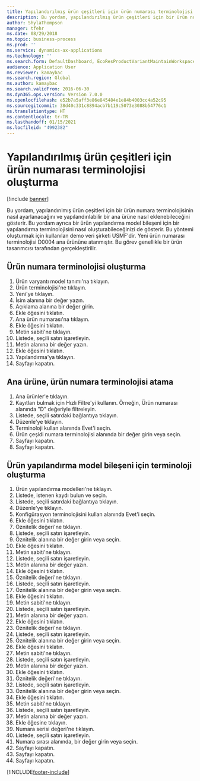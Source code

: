 ```yaml
---
title: Yapılandırılmış ürün çeşitleri için ürün numarası terminolojisi oluşturma
description: Bu yordam, yapılandırılmış ürün çeşitleri için bir ürün numara terminolojisinin nasıl ayarlanacağını ve yapılandırılabilir bir ana ürüne nasıl eklenebileceğini gösterir.
author: ShylaThompson
manager: tfehr
ms.date: 08/29/2018
ms.topic: business-process
ms.prod: ''
ms.service: dynamics-ax-applications
ms.technology: ''
ms.search.form: DefaultDashboard, EcoResProductVariantMaintainWorkspace, EcoResNomenclature, EcoResProductListPage, EcoResProductDetails, PCProductConfigurationModelListPage, PCProductConfigurationModelDetails
audience: Application User
ms.reviewer: kamaybac
ms.search.region: Global
ms.author: kamaybac
ms.search.validFrom: 2016-06-30
ms.dyn365.ops.version: Version 7.0.0
ms.openlocfilehash: e52b7a5aff3e86e845484e1e84b4003cc4a52c95
ms.sourcegitcommit: 38d40c331c8894acb7b119c5073e3088b54776c1
ms.translationtype: HT
ms.contentlocale: tr-TR
ms.lasthandoff: 01/15/2021
ms.locfileid: "4992382"
---
```

# <a name="create-a-product-number-nomenclature-for-configured-product-variants"></a>Yapılandırılmış ürün çeşitleri için ürün numarası terminolojisi oluşturma

[!include [banner](../../includes/banner.md)]

Bu yordam, yapılandırılmış ürün çeşitleri için bir ürün numara terminolojisinin nasıl ayarlanacağını ve yapılandırılabilir bir ana ürüne nasıl eklenebileceğini gösterir. Bu yordam ayrıca bir ürün yapılandırma model bileşeni için bir yapılandırma terminolojisini nasıl oluşturabileceğinizi de gösterir. Bu yöntemi oluşturmak için kullanılan demo veri şirketi USMF'dir. Yeni ürün numarası terminolojisi D0004 ana ürününe atanmıştır. Bu görev genellikle bir ürün tasarımcısı tarafından gerçekleştirilir.


## <a name="create-a-product-number-nomenclature"></a>Ürün numara terminolojisi oluşturma
1. Ürün varyantı model tanımı'na tıklayın.
2. Ürün terminolojisi'ne tıklayın.
3. Yeni'ye tıklayın.
4. İsim alanına bir değer yazın.
5. Açıklama alanına bir değer girin.
6. Ekle öğesini tıklatın.
7. Ana ürün numarası'na tıklayın.
8. Ekle öğesini tıklatın.
9. Metin sabiti'ne tıklayın.
10. Listede, seçili satırı işaretleyin.
11. Metin alanına bir değer yazın.
12. Ekle öğesini tıklatın.
13. Yapılandırma'ya tıklayın.
14. Sayfayı kapatın.

## <a name="assign-the-product-number-nomenclature-to-a-product-master"></a>Ana ürüne, ürün numara terminolojisi atama
1. Ana ürünler'e tıklayın.
2. Kayıtları bulmak için Hızlı Filtre'yi kullanın. Örneğin, Ürün numarası alanında "D" değeriyle filtreleyin.
3. Listede, seçili satırdaki bağlantıya tıklayın.
4. Düzenle'ye tıklayın.
5. Terminoloji kullan alanında Evet'i seçin.
6. Ürün çeşidi numara terminolojisi alanında bir değer girin veya seçin.
7. Sayfayı kapatın.
8. Sayfayı kapatın.

## <a name="create-nomenclature-for-a-product-configuration-model-component"></a>Ürün yapılandırma model bileşeni için terminoloji oluşturma
1. Ürün yapılandırma modelleri'ne tıklayın.
2. Listede, istenen kaydı bulun ve seçin.
3. Listede, seçili satırdaki bağlantıya tıklayın.
4. Düzenle'ye tıklayın.
5. Konfigürasyon terminolojisini kullan alanında Evet'i seçin.
6. Ekle öğesini tıklatın.
7. Öznitelik değeri'ne tıklayın.
8. Listede, seçili satırı işaretleyin.
9. Öznitelik alanına bir değer girin veya seçin.
10. Ekle öğesini tıklatın.
11. Metin sabiti'ne tıklayın.
12. Listede, seçili satırı işaretleyin.
13. Metin alanına bir değer yazın.
14. Ekle öğesini tıklatın.
15. Öznitelik değeri'ne tıklayın.
16. Listede, seçili satırı işaretleyin.
17. Öznitelik alanına bir değer girin veya seçin.
18. Ekle öğesini tıklatın.
19. Metin sabiti'ne tıklayın.
20. Listede, seçili satırı işaretleyin.
21. Metin alanına bir değer yazın.
22. Ekle öğesini tıklatın.
23. Öznitelik değeri'ne tıklayın.
24. Listede, seçili satırı işaretleyin.
25. Öznitelik alanına bir değer girin veya seçin.
26. Ekle öğesini tıklatın.
27. Metin sabiti'ne tıklayın.
28. Listede, seçili satırı işaretleyin.
29. Metin alanına bir değer yazın.
30. Ekle öğesini tıklatın.
31. Öznitelik değeri'ne tıklayın.
32. Listede, seçili satırı işaretleyin.
33. Öznitelik alanına bir değer girin veya seçin.
34. Ekle öğesini tıklatın.
35. Metin sabiti'ne tıklayın.
36. Listede, seçili satırı işaretleyin.
37. Metin alanına bir değer yazın.
38. Ekle öğesine tıklayın.
39. Numara serisi değeri'ne tıklayın.
40. Listede, seçili satırı işaretleyin.
41. Numara sırası alanında, bir değer girin veya seçin.
42. Sayfayı kapatın.
43. Sayfayı kapatın.
44. Sayfayı kapatın.



[!INCLUDE[footer-include](../../../includes/footer-banner.md)]